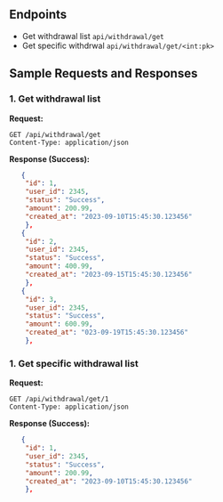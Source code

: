 ## Endpoints

- Get withdrawal list `api/withdrawal/get`
- Get specific withdrwal `api/withdrawal/get/<int:pk>`

## Sample Requests and Responses

### 1. Get withdrawal list

**Request:**

```http
GET /api/withdrawal/get
Content-Type: application/json

```

**Response (Success):**

```json  
   {
    "id": 1,
    "user_id": 2345,
    "status": "Success",
    "amount": 200.99,
    "created_at": "2023-09-10T15:45:30.123456"
    },
   {
    "id": 2,
    "user_id": 2345,
    "status": "Success",
    "amount": 400.99,
    "created_at": "2023-09-15T15:45:30.123456"
    },
   {
    "id": 3,
    "user_id": 2345,
    "status": "Success",
    "amount": 600.99,
    "created_at": "023-09-19T15:45:30.123456"
    },

```
### 1. Get specific withdrawal list

**Request:**

```http
GET /api/withdrawal/get/1
Content-Type: application/json

```

**Response (Success):**

```json  
   {
    "id": 1,
    "user_id": 2345,
    "status": "Success",
    "amount": 200.99,
    "created_at": "2023-09-10T15:45:30.123456"
    },

```

